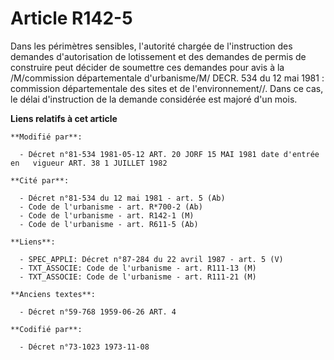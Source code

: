 # Article R142-5

Dans les périmètres sensibles, l'autorité chargée de l'instruction des demandes d'autorisation de lotissement et des demandes
de permis de construire peut décider de soumettre ces demandes pour avis à la /M/commission départementale d'urbanisme/M/
DECR. 534 du 12 mai 1981 : commission départementale des sites et de l'environnement//. Dans ce cas, le délai d'instruction
de la demande considérée est majoré d'un mois.

**Liens relatifs à cet article**

	**Modifié par**:

	  - Décret n°81-534 1981-05-12 ART. 20 JORF 15 MAI 1981 date d'entrée en   vigueur ART. 38 1 JUILLET 1982

	**Cité par**:

	  - Décret n°81-534 du 12 mai 1981 - art. 5 (Ab)
	  - Code de l'urbanisme - art. R*700-2 (Ab)
	  - Code de l'urbanisme - art. R142-1 (M)
	  - Code de l'urbanisme - art. R611-5 (Ab)

	**Liens**:

	  - SPEC_APPLI: Décret n°87-284 du 22 avril 1987 - art. 5 (V)
	  - TXT_ASSOCIE: Code de l'urbanisme - art. R111-13 (M)
	  - TXT_ASSOCIE: Code de l'urbanisme - art. R111-21 (M)

	**Anciens textes**:

	  - Décret n°59-768 1959-06-26 ART. 4

	**Codifié par**:

	  - Décret n°73-1023 1973-11-08

